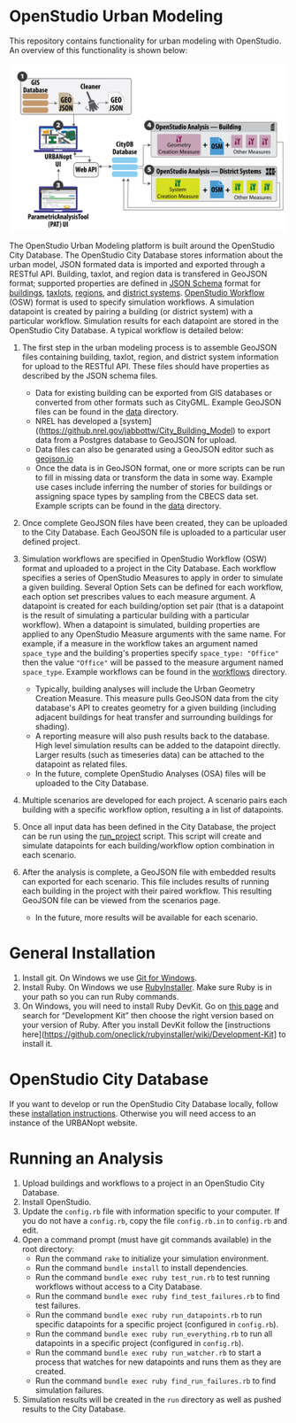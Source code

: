 # OpenStudio Urban Modeling

This repository contains functionality for urban modeling with OpenStudio. An overview of this functionality is shown below:

<img src="./overview.jpg" alt="Overview" width="600">

The OpenStudio Urban Modeling platform is built around the OpenStudio City Database.  The OpenStudio City Database stores information about the urban model, JSON formated data is imported and exported through a RESTful API.  Building, taxlot, and region data is transfered in GeoJSON format; supported properties are defined in [JSON Schema](http://json-schema.org/) format for [buildings](./schema/building_properties.json), [taxlots](./schema/taxlot_properties.json), [regions](./schema/taxlot_properties.json), and [district systems](./schema/district_system_properties.json).  [OpenStudio Workflow](https://github.com/NREL/OpenStudio-workflow-gem/blob/develop/spec/schema/osw.json) (OSW) format is used to specify simulation workflows.  A simulation datapoint is created by pairing a building (or district system) with a particular workflow.  Simulation results for each datapoint are stored in the OpenStudio City Database.  A typical workflow is detailed below:

1. The first step in the urban modeling process is to assemble GeoJSON files containing building, taxlot, region, and district system information for upload to the RESTful API. These files should have properties as described by the JSON schema files. 
    * Data for existing building can be exported from GIS databases or converted from other formats such as CityGML. Example GeoJSON files can be found in the [data](./data/) directory.
    * NREL has developed a [system]((https://github.nrel.gov/jabbottw/City_Building_Model) to export data from a Postgres database to GeoJSON for upload.
    * Data files can also be genarated using a GeoJSON editor such as [geojson.io](http://geojson.io/)
    * Once the data is in GeoJSON format, one or more scripts can be run to fill in missing data or transform the data in some way.  Example use cases include inferring the number of stories for buildings or assigning space types by sampling from the CBECS data set.  Example scripts can be found in the [data](./data/) directory.

1. Once complete GeoJSON files have been created, they can be uploaded to the City Database.  Each GeoJSON file is uploaded to a particular user defined project. 

1. Simulation workflows are specified in OpenStudio Workflow (OSW) format and uploaded to a project in the City Database.  Each workflow specifies a series of OpenStudio Measures to apply in order to simulate a given building.  Several Option Sets can be defined for each workflow, each option set prescribes values to each measure argument. A datapoint is created for each building/option set pair (that is a datapoint is the result of simulating a particular building with a particular workflow).  When a datapoint is simulated, building properties are applied to any OpenStudio Measure arguments with the same name.  For example, if a measure in the workflow takes an argument named `space_type` and the building's properties specify `space_type: "Office"` then the value `"Office"` will be passed to the measure argument named `space_type`.  Example workflows can be found in the [workflows](./workflows/) directory.

    * Typically, building analyses will include the Urban Geometry Creation Measure.  This measure pulls GeoJSON data from the city database's API to creates geometry for a given building (including adjacent buildings for heat transfer and surrounding buildings for shading).   
    * A reporting measure will also push results back to the database.  High level simulation results can be added to the datapoint directly.  Larger results (such as timeseries data) can be attached to the datapoint as related files.
    * In the future, complete OpenStudio Analyses (OSA) files will be uploaded to the City Database.

1. Multiple scenarios are developed for each project.  A scenario pairs each building with a specific workflow option, resulting a in list of datapoints.

1. Once all input data has been defined in the City Database, the project can be run using the [run_project](./run_project.rb) script.  This script will create and simulate datapoints for each building/workflow option combination in each scenario.

1.  After the analysis is complete, a GeoJSON file with embedded results can exported for each scenario.  This file includes results of running each building in the project with their paired workflow.  This resulting GeoJSON file can be viewed from the scenarios page.
    * In the future, more results will be available for each scenario.

# General Installation

1. Install git.  On Windows we use [Git for Windows](https://git-scm.com/download/win).
1. Install Ruby.  On Windows we use [RubyInstaller](http://rubyinstaller.org/downloads/).  Make sure Ruby is in your path so you can run Ruby commands.  
1. On Windows, you will need to install Ruby DevKit.  Go on [this page](http://rubyinstaller.org/downloads/) and search for “Development Kit” then choose the right version based on your version of Ruby.  After you install DevKit follow the [instructions here](https://github.com/oneclick/rubyinstaller/wiki/Development-Kit] to install it.

# OpenStudio City Database

If you want to develop or run the OpenStudio City Database locally, follow these [installation instructions](./website/README.md).  Otherwise you will need access to an instance of the URBANopt website.

# Running an Analysis

1. Upload  buildings and workflows to a project in an OpenStudio City Database.
1. Install OpenStudio. 
1. Update the `config.rb` file with information specific to your computer.  If you do not have a `config.rb`, copy the file `config.rb.in` to `config.rb` and edit.
1. Open a command prompt (must have git commands available) in the root directory:
    * Run the command `rake` to initialize your simulation environment.
    * Run the command `bundle install` to install dependencies.
    * Run the command `bundle exec ruby test_run.rb` to test running workflows without access to a City Database.
    * Run the command `bundle exec ruby find_test_failures.rb` to find test failures.
    * Run the command `bundle exec ruby run_datapoints.rb` to run specific datapoints for a specific project (configured in `config.rb`).
    * Run the command `bundle exec ruby run_everything.rb` to run all datapoints in a specific project (configured in `config.rb`).
    * Run the command `bundle exec ruby run_watcher.rb` to start a process that watches for new datapoints and runs them as they are created.
    * Run the command `bundle exec ruby find_run_failures.rb` to find simulation failures.
1. Simulation results will be created in the `run` directory as well as pushed results to the City Database.


